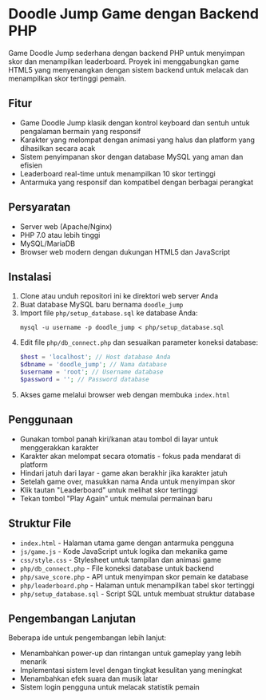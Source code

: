 # Doodle Jump Game dengan Backend PHP

Game Doodle Jump sederhana dengan backend PHP untuk menyimpan skor dan menampilkan leaderboard. Proyek ini menggabungkan game HTML5 yang menyenangkan dengan sistem backend untuk melacak dan menampilkan skor tertinggi pemain.

## Fitur

- Game Doodle Jump klasik dengan kontrol keyboard dan sentuh untuk pengalaman bermain yang responsif
- Karakter yang melompat dengan animasi yang halus dan platform yang dihasilkan secara acak
- Sistem penyimpanan skor dengan database MySQL yang aman dan efisien
- Leaderboard real-time untuk menampilkan 10 skor tertinggi
- Antarmuka yang responsif dan kompatibel dengan berbagai perangkat

## Persyaratan

- Server web (Apache/Nginx)
- PHP 7.0 atau lebih tinggi
- MySQL/MariaDB
- Browser web modern dengan dukungan HTML5 dan JavaScript

## Instalasi

1. Clone atau unduh repositori ini ke direktori web server Anda
2. Buat database MySQL baru bernama `doodle_jump`
3. Import file `php/setup_database.sql` ke database Anda:
   ```
   mysql -u username -p doodle_jump < php/setup_database.sql
   ```
4. Edit file `php/db_connect.php` dan sesuaikan parameter koneksi database:
   ```php
   $host = 'localhost'; // Host database Anda
   $dbname = 'doodle_jump'; // Nama database
   $username = 'root'; // Username database
   $password = ''; // Password database
   ```
5. Akses game melalui browser web dengan membuka `index.html`

## Penggunaan

- Gunakan tombol panah kiri/kanan atau tombol di layar untuk menggerakkan karakter
- Karakter akan melompat secara otomatis - fokus pada mendarat di platform
- Hindari jatuh dari layar - game akan berakhir jika karakter jatuh
- Setelah game over, masukkan nama Anda untuk menyimpan skor
- Klik tautan "Leaderboard" untuk melihat skor tertinggi
- Tekan tombol "Play Again" untuk memulai permainan baru

## Struktur File

- `index.html` - Halaman utama game dengan antarmuka pengguna
- `js/game.js` - Kode JavaScript untuk logika dan mekanika game
- `css/style.css` - Stylesheet untuk tampilan dan animasi game
- `php/db_connect.php` - File koneksi database untuk backend
- `php/save_score.php` - API untuk menyimpan skor pemain ke database
- `php/leaderboard.php` - Halaman untuk menampilkan tabel skor tertinggi
- `php/setup_database.sql` - Script SQL untuk membuat struktur database

## Pengembangan Lanjutan

Beberapa ide untuk pengembangan lebih lanjut:

- Menambahkan power-up dan rintangan untuk gameplay yang lebih menarik
- Implementasi sistem level dengan tingkat kesulitan yang meningkat
- Menambahkan efek suara dan musik latar
- Sistem login pengguna untuk melacak statistik pemain
